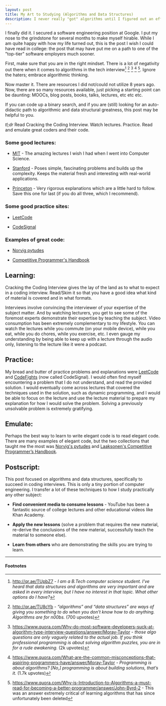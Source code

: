 ```yaml
---
layout: post
title: My Art to Studying (Algorithms and Data Structures)
description: I never really "got" algorithms until I figured out an effective approach to learning it.
---
```


I finally did it. I secured a software engineering position at Google. I put my nose to the grindstone for several months to make myself hirable. While I am quite happy with how my life turned out, this is the post I wish I could have read in college: the post that may have put me on a path to one of the "top-tier" software employers much sooner.

First, make sure that you are in the right mindset. There is a lot of negativity out there when it comes to algorithms in the tech interview[^1] [^2] [^3] [^4] [^5]. Ignore the haters; embrace algorithmic thinking.

Now master it. There are resources I did not/could not utilize 8 years ago. Now, there are so many resources available, just picking a starting point can be daunting: MOOCs, blog posts, books, talks, lectures, etc etc etc.

If you can code up a binary search, and if you are (still) looking for an auto-didactic path to algorithmic and data structural greatness, this post may be helpful to you.

*tl;dr* Read Cracking the Coding Interview. Watch lectures. Practice. Read and emulate great coders and their code.

### Some good lectures:

 - [MIT](https://www.youtube.com/playlist?list=PLUl4u3cNGP61Oq3tWYp6V_F-5jb5L2iHb) - The amazing lectures I wish I had when I went into Computer Science.

 - [Stanford](https://www.coursera.org/learn/algorithms-part1) - Poses simple, fascinating problems and builds up the complexity. Keeps the material fresh and interesting with real-world applications.

 - [Princeton](https://www.coursera.org/specializations/algorithms) - Very rigorous explanations which are a little hard to follow. Save this one for last (if you do all three, which I recommend).

### Some good practice sites:

 - [LeetCode](https://leetcode.com/)

 - [CodeSignal](https://codesignal.com/)

### Examples of great code:

 - [Norvig pytudes](https://github.com/norvig/pytudes)

 - [Competitive Programmer's Handbook](https://cses.fi/book/book.pdf)

## Learning:
Cracking the Coding Interview gives the lay of the land as to what to expect in a coding interview. Read/Skim it so that you have a good idea what kind of material is covered and in what formats.

Interviews involve convincing the interviewer of your expertise of the subject matter. And by watching lecturers, you get to see some of the foremost experts demonstrate their expertise by teaching the subject. Video consumption has been extremely complementary to my lifestyle. You can watch the lectures while you commute (on your mobile device), while you eat, while you do chores, while you exercise, etc. I even gauge my understanding by being able to keep up with a lecture through the audio only, listening to the lecture like it were a podcast.

## Practice:

My bread and butter of practice problems and explanations were [LeetCode](https://leetcode.com/) and [CodeFights](https://codesignal.com/) (now called CodeSignal). I would often find myself encountering a problem that I do not understand, and read the provided solution. I would eventually come across lectures that covered the techniques used in the solution, such as dynamic programming, and I would be able to focus on the lecture and use the lecture material to prepare my explanation for how I would solve the problem. Solving a previously unsolvable problem is extremely gratifying.

## Emulate:

Perhaps the best way to learn to write elegant code is to read elegant code. There are many examples of elegant code, but the two collections that taught me the most was [Norvig's pytudes](https://github.com/norvig/pytudes) and [Laaksonen's Competitive Programmer’s Handbook](https://cses.fi/book/book.pdf).

## Postscript:

This post focused on algorithms and data structures, specifically to succeed in coding interviews. This is only a tiny portion of computer engineering. I transfer a lot of these techniques to how I study practically any other subject:

 - **Find convenient media to consume lessons** - YouTube has been a fantastic source of college lectures and other educational videos like Khan Academy.

 - **Apply the new lessons** (solve a problem that requires the new material, re-derive the conclusions of the new material, successfully teach the material to someone else).

 - **Learn from others** who are demonstrating the skills you are trying to learn.

<hr />

#### Footnotes

[^1]: http://qr.ae/TUpbZ7 - *I am a B.Tech computer science student. I've heard that data structures and algorithms are very important and are asked in every interview, but I have no interest in that topic. What other options do I have?*
[^2]: http://qr.ae/TU8cYb - *“algorithms” and “data structures” are ways of giving you something to do when you don’t know how to do anything. Algorithms are for n00bs.* (700 upvotes)
[^3]: https://www.quora.com/Why-do-most-software-developers-suck-at-algorithm-type-interview-questions/answer/Moray-Taylor - *those algo questions are only vaguely related to the actual job. If you think professional programming is about solving algorithm puzzles, you are in for a rude awakening.* (2k upvotes)
[^4]: https://www.quora.com/What-are-the-common-misconceptions-that-aspiring-programmers-have/answer/Moray-Taylor - *Programming is about algorithms? [No,] programming is about building solutions, that’s it.* (1.7k upvotes)
[^5]: https://www.quora.com/Why-is-Introduction-to-Algorithms-a-must-read-for-becoming-a-better-programmer/answer/John-Byrd-2 - This was an answer extremely critical of learning algorithms that has since unfortunately been deleted
